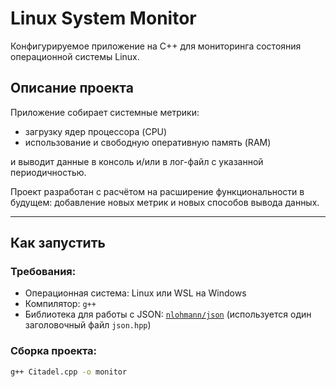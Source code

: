 # Linux System Monitor

Конфигурируемое приложение на C++ для мониторинга состояния операционной системы Linux.

## Описание проекта

Приложение собирает системные метрики:
- загрузку ядер процессора (CPU)
- использование и свободную оперативную память (RAM)

и выводит данные в консоль и/или в лог-файл с указанной периодичностью.

Проект разработан с расчётом на расширение функциональности в будущем: добавление новых метрик и новых способов вывода данных.

---

## Как запустить

### Требования:
- Операционная система: Linux или WSL на Windows
- Компилятор: `g++`
- Библиотека для работы с JSON: [`nlohmann/json`](https://github.com/nlohmann/json) (используется один заголовочный файл `json.hpp`)

### Сборка проекта:

```bash
g++ Citadel.cpp -o monitor
